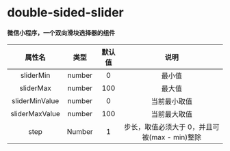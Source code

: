 # double-sided-slider
#### 微信小程序，一个双向滑块选择器的组件



属性名|类型|默认值|说明
:-:|:--:|:-:|:-:
sliderMin|number|0|最小值
sliderMax|number|100|最大值
sliderMinValue|number|0|   当前最小取值   
sliderMaxValue|number|100|当前最大取值
step|Number|1|步长，取值必须大于 0，并且可被(max - min)整除

